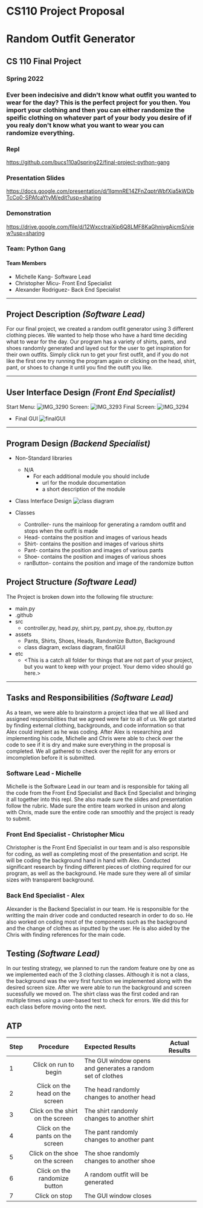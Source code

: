 
# CS110 Project Proposal
# Random Outfit Generator 
## CS 110 Final Project
### Spring 2022
### Ever been indecisive and didn't know what outfit you wanted to wear for the day? This is the perfect project for you then. You import your clothing and then you can either randomize the speific clothing on whatever part of your body you desire of if you realy don't know what you want to wear you can randomize everything. 
### Repl 
https://github.com/bucs110a0spring22/final-project-python-gang

### Presentation Slides
https://docs.google.com/presentation/d/1IqmnRE14ZFnZqptrWbfXia5kWDbTcCo0-SPAfcaYtyM/edit?usp=sharing
### Demonstration 
https://drive.google.com/file/d/12WxcctraiXip6Q8LMF8KaGhnivgAicmS/view?usp=sharing

### Team: Python Gang
#### Team Members
* Michelle Kang- Software Lead
* Christopher Micu- Front End Specialist
* Alexander Rodriguez- Back End Specialist

***

## Project Description *(Software Lead)*

For our final project, we created a random outfit generator using 3 different clothing pieces. We wanted to help those who have a hard time deciding what to wear for the day. Our program has a variety of shirts, pants, and shoes randomly generated and layed out for the user to get inspiration for their own outfits. Simply click run to get your first outfit, and if you do not like the first one try running the program again or clicking on the head, shirt, pant, or shoes to change it until you find the outift you like.

***    

## User Interface Design *(Front End Specialist)*
Start Menu:
![IMG_3290](assets/IMG_3290.jpg)
Screen:
![IMG_3293](assets/IMG_3293.jpg)
Final Screen:
![IMG_3294](assets/IMG_3295.jpg)

   
* Final GUI
   ![finalGUI](assets/finalGUI.jpg)
***        

## Program Design *(Backend Specialist)*


* Non-Standard libraries
  * N/A
    * For each additional module you should include
        * url for the module documentation
        * a short description of the module
          
* Class Interface Design
      ![class diagram](assets/class_diagram.jpg)
      
* Classes
    * Controller- runs the mainloop for generating a ramdom outfit and stops when the outfit is made
    * Head- contains the position and images of various heads
    * Shirt- contains the position and images of various shirts
    * Pant- contains the position and images of various pants
    * Shoe- contains the position and images of various shoes
    * ranButton- contains the position and image of the randomize button

## Project Structure *(Software Lead)*

The Project is broken down into the following file structure:

* main.py
* .github
* src
    * controller.py, head.py, shirt.py, pant.py, shoe.py, rbutton.py
* assets
    * Pants, Shirts, Shoes, Heads, Randomize Button, Background 
    * class diagram, exclass diagram, finalGUI
* etc
    * <This is a catch all folder for things that are not part of your project, but you want to keep with your project. Your demo video should go here.>

***

## Tasks and Responsibilities *(Software Lead)*

As a team, we were able to brainstorm a project idea that we all liked and assigned responsbilities that we agreed were fair to all of us. We got started by finding external clothing, backgrounds, and code information so that Alex could implent as he was coding. After Alex is researching and implementing his code, Michelle and Chris were able to check over the code to see if it is dry and make sure everything in the proposal is completed. We all gathered to check over the replit for any errors or imcompletion before it is submitted. 

### Software Lead - Michelle

Michelle is the Software Lead in our team and is responsible for taking all the code from the Front End Specialist and Back End Specialist and bringing it all together into this repl. She also made sure the slides and presentation follow the rubric. Made sure the entire team worked in unison and along with Chris, made sure the entire code ran smoothly and the project is ready to submit.

### Front End Specialist - Christopher Micu

Christopher is the Front End Specialist in our team and is also responsible for coding, as well as completing most of the presentation and script. He will be coding the background hand in hand with Alex. Conducted significant research by finding different pieces of clothing required for our program, as well as the background. He made sure they were all of similar sizes with transparent background.

### Back End Specialist - Alex

Alexander is the Backend Specialist in our team. He is responsible for the writting the main driver code and conducted research in order to do so. He also worked on coding most of the components such as the background and the change of clothes as inputted by the user. He is also aided by the Chris with finding references for the main code.

## Testing *(Software Lead)*

In our testing strategy, we planned to run the random feature one by one as we implemented each of the 3 clothing classes. Although it is not a class, the background was the very first function we implemented along with the desired screen size. After we were able to run the background and screen sucessfully we moved on. The shirt class was the first coded and ran multiple times using a user-based test to check for errors. We did this for each class before moving onto the next. 

## ATP

| Step          | Procedure     | Expected Results | Actual Results |
|-----------|:-------------:| :-----------------| -------------- |
|  1  | Click on run to begin | The GUI window opens and generates a random set of clothes|
|  2  | Click on the head on the screen | The head randomly changes to another head|         
|  3  | Click on the shirt on the screen | The shirt randomly changes to another shirt
|  4  | Click on the pants on the screen| The pant randomly changes to another pant
|  5  | Click on the shoe on the screen | The shoe randomly changes to another shoe
|  6  | Click on the randomize button  | A random outfit will be generated |               |
|  7  | Click on stop  | The GUI window closes |                 |

